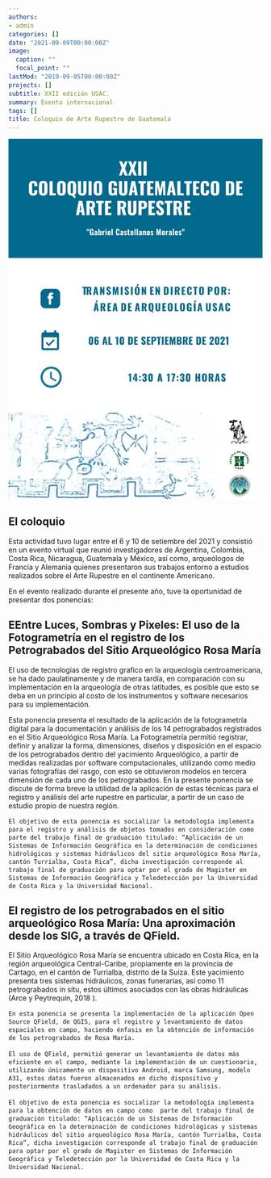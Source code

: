 ```yaml
---
authors:
- admin
categories: []
date: "2021-09-09T00:00:00Z"
image:
  caption: ""
  focal_point: ""
lastMod: "2019-09-05T00:00:00Z"
projects: []
subtitle: XXII edición USAC. 
summary: Evento internacional
tags: []
title: Coloquio de Arte Rupestre de Guatemala 
---
```



![png](./index_1_0.png)




## El coloquio

Esta actividad tuvo lugar entre el 6 y 10 de setiembre del 2021 y consistió en un evento virtual que reunió investigadores de Argentina, Colombia, Costa Rica, Nicaragua, Guatemala y México, así como, arqueólogos de Francia y Alemania quienes presentaron sus trabajos entorno a estudios realizados sobre el Arte Rupestre en el continente Americano.

En el evento realizado durante el presente año, tuve la oportunidad de presentar dos ponencias: 

## EEntre Luces, Sombras y Pixeles: El uso de la Fotogrametría en el registro de los Petrograbados del Sitio Arqueológico Rosa María

El uso de tecnologías de registro grafico en la arqueología centroamericana, se ha dado paulatinamente y de manera tardía, en comparación con su implementación en la arqueología de otras latitudes, es posible que esto se deba en un principio al costo de los instrumentos y software necesarios para su implementación.

Esta ponencia presenta el resultado de la aplicación de la fotogrametría digital para la documentación y análisis de los 14 petrograbados registrados en el Sitio Arqueológico Rosa María. La Fotogrametría permitió registrar, definir y analizar la forma, dimensiones, diseños y disposición en el espacio de los petrograbados dentro del yacimiento Arqueológico, a partir de medidas realizadas por software computacionales, utilizando como medio varias fotografías del rasgo, con esto se obtuvieron modelos en tercera dimensión de cada uno de los petrograbados. 
En la presente ponencia se discute de forma breve la utilidad de la aplicación de estas técnicas para el registro y análisis del arte rupestre en particular, a partir de un caso de estudio propio de nuestra región. 
	
	El objetivo de esta ponencia es socializar la metodología implementa para el registro y análisis de objetos tomados en consideración como  parte del trabajo final de graduación titulado: “Aplicación de un Sistemas de Información Geográfica en la determinación de condiciones hidrológicas y sistemas hidráulicos del sitio arqueológico Rosa María, cantón Turrialba, Costa Rica”, dicha investigación corresponde al trabajo final de graduación para optar por el grado de Magister en Sistemas de Información Geográfica y Teledetección por la Universidad de Costa Rica y la Universidad Nacional.


## El registro de los petrograbados en el sitio arqueológico Rosa María: Una aproximación desde los SIG, a través de QField. 

El Sitio Arqueológico Rosa María se encuentra ubicado en Costa Rica, en la región arqueológica Central-Caribe, propiamente en la provincia de Cartago, en el cantón de Turrialba, distrito de la Suiza. Este yacimiento presenta tres sistemas hidráulicos, zonas funerarias, así como 11 petrograbados in situ, estos últimos asociados con las obras hidráulicas (Arce y Peytrequín, 2018 ).

	En esta ponencia se presenta la implementación de la aplicación Open Source QField, de QGIS, para el registro y levantamiento de datos espaciales en campo, haciendo énfasis en la obtención de información de los petrograbados de Rosa María.
	
	El uso de QField, permitió generar un levantamiento de datos más eficiente en el campo, mediante la implementación de un cuestionario, utilizando únicamente un dispositivo Android, marca Samsung, modelo A31, estos datos fueron almacenados en dicho dispositivo y posteriormente trasladados a un ordenador para su análisis.
	
	El objetivo de esta ponencia es socializar la metodología implementa para la obtención de datos en campo como  parte del trabajo final de graduación titulado: “Aplicación de un Sistemas de Información Geográfica en la determinación de condiciones hidrológicas y sistemas hidráulicos del sitio arqueológico Rosa María, cantón Turrialba, Costa Rica”, dicha investigación corresponde al trabajo final de graduación para optar por el grado de Magister en Sistemas de Información Geográfica y Teledetección por la Universidad de Costa Rica y la Universidad Nacional. 







